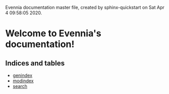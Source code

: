 Evennia documentation master file, created by
   sphinx-quickstart on Sat Apr  4 09:58:05 2020.

# Welcome to Evennia's documentation!

##  Indices and tables

* [genindex](genindex)
* [modindex](modindex)
* [search](search)
